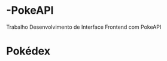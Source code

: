 # -PokeAPI
Trabalho
Desenvolvimento de Interface Frontend com PokeAPI

<!DOCTYPE html>
<html lang="en">
<head>
  <meta charset="UTF-8">
  <meta name="viewport" content="width=device-width, initial-scale=1.0">
  <link rel="stylesheet" href="https://stackpath.bootstrapcdn.com/bootstrap/4.5.2/css/bootstrap.min.css">
  <style>
    /* Adicione estilos personalizados aqui */
  </style>
  <title>Pokédex</title>
</head>
<body>

  <div class="container mt-5">
    <h1 class="mb-4">Pokédex</h1>
    <div id="pokemonList" class="row"></div>
  </div>

  <script src="https://code.jquery.com/jquery-3.5.1.slim.min.js"></script>
  <script src="https://cdn.jsdelivr.net/npm/@popperjs/core@2.10.2/dist/umd/popper.min.js"></script>
  <script src="https://stackpath.bootstrapcdn.com/bootstrap/4.5.2/js/bootstrap.min.js"></script>

  <script>
    // Obter dados da PokeAPI
    fetch('https://pokeapi.co/api/v2/pokemon')
      .then(response => response.json())
      .then(data => {
        const pokemonList = document.getElementById('pokemonList');
        data.results.forEach(pokemon => {
          fetch(pokemon.url)
            .then(response => response.json())
            .then(pokemonData => {
              const pokemonCard = document.createElement('div');
              pokemonCard.classList.add('col-md-4', 'mb-4');
              pokemonCard.innerHTML = `
                <div class="card">
                  <img src="${pokemonData.sprites.front_default}" class="card-img-top" alt="${pokemon.name}">
                  <div class="card-body">
                    <h5 class="card-title">${pokemonData.name}</h5>
                    <p class="card-text">Tipo: ${pokemonData.types.map(type => type.type.name).join(', ')}</p>
                    <a href="pokemon-details.html?name=${pokemonData.name}" class="btn btn-primary">Detalhes</a>
                  </div>
                </div>
              `;
              pokemonList.appendChild(pokemonCard);
            })
            .catch(error => console.error('Erro ao obter dados do Pokémon:', error));
        });
      })
      .catch(error => console.error('Erro ao obter lista de Pokémon:', error));
  </script>

</body>
</html>
